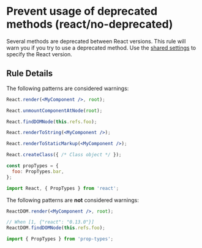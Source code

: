 # Prevent usage of deprecated methods (react/no-deprecated)

Several methods are deprecated between React versions. This rule will warn you if you try to use a deprecated method. Use the [shared settings](/README.md#configuration) to specify the React version.

## Rule Details

The following patterns are considered warnings:

```jsx
React.render(<MyComponent />, root);

React.unmountComponentAtNode(root);

React.findDOMNode(this.refs.foo);

React.renderToString(<MyComponent />);

React.renderToStaticMarkup(<MyComponent />);

React.createClass({ /* Class object */ });

const propTypes = {
  foo: PropTypes.bar,
};

import React, { PropTypes } from 'react';
```

The following patterns are **not** considered warnings:

```jsx
ReactDOM.render(<MyComponent />, root);

// When [1, {"react": "0.13.0"}]
ReactDOM.findDOMNode(this.refs.foo);

import { PropTypes } from 'prop-types';
```
